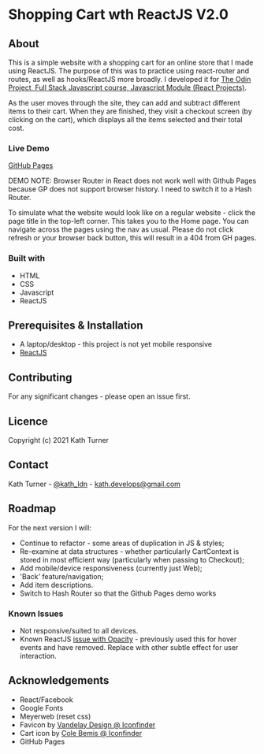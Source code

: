 # Shopping Cart wth ReactJS V2.0

## About

This is a simple website with a shopping cart for an online store that I made using ReactJS. The purpose of this was to practice using react-router and routes, as well as hooks/ReactJS more broadly. I developed it for [The Odin Project, Full Stack Javascript course, Javascript Module (React Projects)](https://www.theodinproject.com/paths/full-stack-javascript/courses/javascript/lessons/shopping-cart).

As the user moves through the site, they can add and subtract different items to their cart. When they are finished, they visit a checkout screen (by clicking on the cart), which displays all the items selected and their total cost.

### Live Demo

[GitHub Pages](https://kath-ldn.github.io/shopping-cart/)

DEMO NOTE: Browser Router in React does not work well with Github Pages because GP does not support browser history. I need to switch it to a Hash Router.

To simulate what the website would look like on a regular website - click the page title in the top-left corner. This takes you to the Home page. You can navigate across the pages using the nav as usual. Please do not click refresh or your browser back button, this will result in a 404 from GH pages.

### Built with

* HTML
* CSS
* Javascript
* ReactJS

## Prerequisites & Installation

* A laptop/desktop - this project is not yet mobile responsive
* [ReactJS](https://reactjs.org/docs/getting-started.html)

## Contributing

For any significant changes - please open an issue first.

## Licence

Copyright (c) 2021 Kath Turner

## Contact

Kath Turner - [@kath_ldn](https://twitter.com/home) - kath.develops@gmail.com

## Roadmap

For the next version I will:
* Continue to refactor - some areas of duplication in JS & styles;
* Re-examine at data structures - whether particularly CartContext is stored in most efficient way (particularly when passing to Checkout);
* Add mobile/device responsiveness (currently just Web);
* 'Back' feature/navigation;
* Add item descriptions.
* Switch to Hash Router so that the Github Pages demo works

### Known Issues

* Not responsive/suited to all devices.
* Known ReactJS [issue with Opacity](https://github.com/facebook/react-native/issues/3183) - previously used this for hover events and have removed. Replace with other subtle effect for user interaction.

## Acknowledgements

* React/Facebook
* Google Fonts
* Meyerweb (reset css)
* Favicon by [Vandelay Design @ Iconfinder](https://www.iconfinder.com/iconsets/flat-line-valentine-1)
* Cart icon by [Cole Bemis @ Iconfinder](https://www.iconfinder.com/colebemis)
* GitHub Pages
